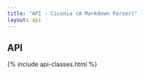 ```yaml
---
title: "API - Ciconia (A Markdown Parser)"
layout: api
---
```


<h2 class="title">API</h2>

<div class="api-index">
{% include api-classes.html %}
</div>